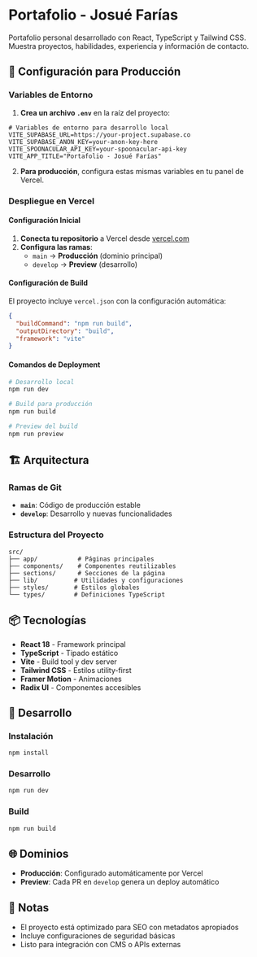 # Portafolio - Josué Farías

Portafolio personal desarrollado con React, TypeScript y Tailwind CSS. Muestra proyectos, habilidades, experiencia y información de contacto.

## 🚀 Configuración para Producción

### Variables de Entorno

1. **Crea un archivo `.env`** en la raíz del proyecto:
```env
# Variables de entorno para desarrollo local
VITE_SUPABASE_URL=https://your-project.supabase.co
VITE_SUPABASE_ANON_KEY=your-anon-key-here
VITE_SPOONACULAR_API_KEY=your-spoonacular-api-key
VITE_APP_TITLE="Portafolio - Josué Farías"
```

2. **Para producción**, configura estas mismas variables en tu panel de Vercel.

### Despliegue en Vercel

#### Configuración Inicial

1. **Conecta tu repositorio** a Vercel desde [vercel.com](https://vercel.com)
2. **Configura las ramas**:
   - `main` → **Producción** (dominio principal)
   - `develop` → **Preview** (desarrollo)

#### Configuración de Build

El proyecto incluye `vercel.json` con la configuración automática:
```json
{
  "buildCommand": "npm run build",
  "outputDirectory": "build",
  "framework": "vite"
}
```

#### Comandos de Deployment

```bash
# Desarrollo local
npm run dev

# Build para producción
npm run build

# Preview del build
npm run preview
```

## 🏗️ Arquitectura

### Ramas de Git
- **`main`**: Código de producción estable
- **`develop`**: Desarrollo y nuevas funcionalidades

### Estructura del Proyecto
```
src/
├── app/           # Páginas principales
├── components/    # Componentes reutilizables
├── sections/      # Secciones de la página
├── lib/          # Utilidades y configuraciones
├── styles/       # Estilos globales
└── types/        # Definiciones TypeScript
```

## 📦 Tecnologías

- **React 18** - Framework principal
- **TypeScript** - Tipado estático
- **Vite** - Build tool y dev server
- **Tailwind CSS** - Estilos utility-first
- **Framer Motion** - Animaciones
- **Radix UI** - Componentes accesibles

## 🔧 Desarrollo

### Instalación
```bash
npm install
```

### Desarrollo
```bash
npm run dev
```

### Build
```bash
npm run build
```

## 🌐 Dominios

- **Producción**: Configurado automáticamente por Vercel
- **Preview**: Cada PR en `develop` genera un deploy automático

## 📝 Notas

- El proyecto está optimizado para SEO con metadatos apropiados
- Incluye configuraciones de seguridad básicas
- Listo para integración con CMS o APIs externas